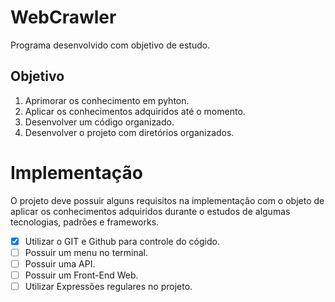 # WebCrawler

Programa desenvolvido com objetivo de estudo.

## Objetivo

1. Aprimorar os conhecimento em pyhton.
2. Aplicar os conhecimentos adquiridos até o momento.
3. Desenvolver um código organizado.
4. Desenvolver o projeto com diretórios organizados.

# Implementação 

O projeto deve possuir alguns requisitos na implementação com o objeto de aplicar os conhecimentos adquiridos durante o estudos de algumas tecnologias, padrões e frameworks.

- [X] Utilizar o GIT e Github para controle do cógido.
- [ ] Possuir um menu no terminal.
- [ ] Possuir uma API.
- [ ] Possuir um Front-End Web.
- [ ] Utilizar Expressões regulares no projeto.